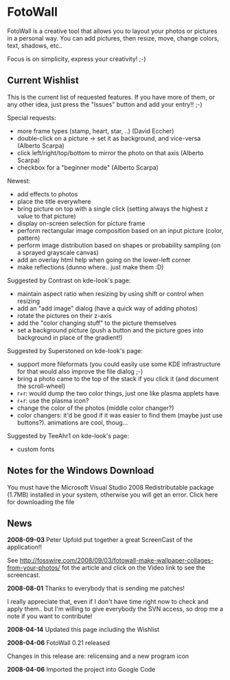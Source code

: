 FotoWall
========

FotoWall is a creative tool that allows you to layout your photos or pictures in a personal way. You can add pictures, then resize, move, change colors, text, shadows, etc.. 

Focus is on simplicity, express your creativity! ;-) 

Current Wishlist
----------------

This is the current list of requested features. If you have more of them, or any other idea, just press the "Issues" button and add your entry!! ;-) 

Special requests:

* more frame types (stamp, heart, star, ..) (David Eccher) 
* double-click on a picture -> set it as background, and vice-versa (Alberto Scarpa) 
* click left/right/top/bottom to mirror the photo on that axis (Alberto Scarpa) 
* checkbox for a "beginner mode" (Alberto Scarpa) 

Newest:

* add effects to photos 
* place the title everywhere 
* bring picture on top with a single click (setting always the highest z value to that picture) 
* display on-screen selection for picture frame 
* perform rectangular image composition based on an input picture (color, pattern) 
* perform image distribution based on shapes or probability sampling (on a sprayed grayscale canvas) 
* add an overlay html help when going on the lower-left corner 
* make reflections (dunno where.. just make them :D) 

Suggested by Contrast on kde-look's page: 

* maintain aspect ratio when resizing by using shift or control when resizing 
* add an "add image" dialog (have a quick way of adding photos) 
* rotate the pictures on their z-axis 
* add the "color changing stuff" to the picture themselves 
* set a background picture (push a button and the picture goes into background in place of the gradient!) 

Suggested by Superstoned on kde-look's page: 

* support more fileformats (you could easily use some KDE infrastructure for that would also improve the file dialog ;-) 
* bring a photo came to the top of the stack if you click it (and document the scroll-wheel) 
* r+r: would dump the two color things, just one like plasma applets have 
* r+r: use the plasma icon? 
* change the color of the photos (middle color changer?) 
* color changers: it'd be good if it was easier to find them (maybe just use buttons?). animations are cool, thoug... 

Suggested by TeeAhr1 on kde-look's page: 

* custom fonts 

Notes for the Windows Download
------------------------------

You must have the Microsoft Visual Studio 2008 Redistributable package (1.7MB) installed in your system, otherwise you will get an error. Click here for downloading the file 

News
----

**2008-09-03** Peter Upfold put together a great ScreenCast of the application!! 

See http://fosswire.com/2008/09/03/fotowall-make-wallpaper-collages-from-your-photos/ fot the article and click on the Video link to see the screencast. 

**2008-08-01** Thanks to everybody that is sending me patches! 

I really appreciate that, even if I don't have time right now to check and apply them.. but I'm willing to give everybody the SVN access, so drop me a note if you want to contribute! 

**2008-04-14** Updated this page including the Wishlist 

**2008-04-06** FotoWall 0.21 released 

Changes in this release are: relicensing and a new program icon 

**2008-04-06** Imported the project into Google Code

